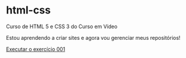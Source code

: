 # html-css
 Curso de HTML 5 e CSS 3 do Curso em Vídeo

Estou aprendendo a criar sites e agora vou gerenciar meus repositórios!

<a href="https://matheusalves2706.github.io/html-css/exercicios/ex001/index.html">Executar o exercício 001</a>